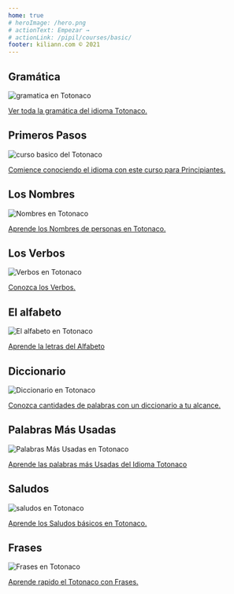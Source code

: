 ```yaml
---
home: true
# heroImage: /hero.png
# actionText: Empezar →
# actionLink: /pipil/courses/basic/
footer: kiliann.com © 2021 
---
```


<div class="features">
  <div class="feature">
    <h2>Gramática </h2>
    <img src="/home/grammar.jpg" alt="gramatica en Totonaco">
    <p><a href="/mx/totonaco/grammar/guide/">Ver toda la gramática del idioma Totonaco.</a></p>
  </div>
  <div class="feature">
    <h2>Primeros Pasos</h2>
    <img src="/home/courses.jpg" alt="curso basico del Totonaco">
    <p><a href="/mx/totonaco/courses/basic/">Comience conociendo el idioma con este curso para Principiantes.</a></p>
  </div>
  <div class="feature">
    <h2>Los Nombres</h2>
    <img src="/home/people.jpg" alt="Nombres en Totonaco">
    <p><a href="/mx/totonaco/vocabulary/people/">Aprende los Nombres de personas en Totonaco.</a></p>
  </div>
   <div class="feature">
    <h2>Los Verbos </h2>
    <img src="/home/verbs.png" alt="Verbos en Totonaco">
    <p><a href="/mx/totonaco/grammar/verbs/">Conozca los Verbos.</a></p>
  </div>
  <div class="feature">
    <h2>El alfabeto</h2>
    <img src="/home/alphabet.jpg" alt="El alfabeto en Totonaco">
    <p><a href="/mx/totonaco/grammar/alphabet/">Aprende la letras del Alfabeto</a></p>
  </div>
     <div class="feature">
    <h2>Diccionario</h2>
    <img src="/home/dictionary.jpg" alt="Diccionario en Totonaco">
    <p><a href="/mx/totonaco/dictionary/">Conozca cantidades de palabras con un diccionario a tu alcance.</a></p>
  </div>
  <div class="feature">
    <h2>Palabras Más Usadas</h2>
    <img src="/home/more_used.jpg" alt="Palabras Más Usadas en Totonaco">
    <p><a href="/mx/totonaco/vocabulary/more_used/">Aprende las palabras más Usadas del Idioma Totonaco</a></p>
  </div>
    <div class="feature">
    <h2>Saludos</h2>
    <img src="/home/greetings.jpg" alt="saludos en Totonaco">
    <p><a href="/mx/totonaco/vocabulary/greetings/">Aprende los Saludos básicos en Totonaco.</a></p>
  </div>
   <div class="feature">
    <h2>Frases</h2>
    <img src="/home/phrases.jpg" alt="Frases en Totonaco">
    <p><a href="/mx/totonaco/vocabulary/phrases/">Aprende rapido el Totonaco con Frases.</a></p>
  </div>
</div>

<!-- <counter/> -->